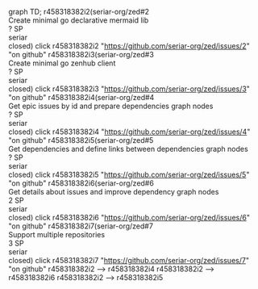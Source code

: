 graph TD;
r458318382i2(seriar-org/zed#2<br/>Create minimal go declarative mermaid lib<br/>? SP<br/>seriar<br/>closed)
click r458318382i2 "https://github.com/seriar-org/zed/issues/2" "on github"
r458318382i3(seriar-org/zed#3<br/>Create minimal go zenhub client<br/>? SP<br/>seriar<br/>closed)
click r458318382i3 "https://github.com/seriar-org/zed/issues/3" "on github"
r458318382i4(seriar-org/zed#4<br/>Get epic issues by id and prepare dependencies graph nodes<br/>? SP<br/>seriar<br/>closed)
click r458318382i4 "https://github.com/seriar-org/zed/issues/4" "on github"
r458318382i5(seriar-org/zed#5<br/>Get dependencies and define links between dependencies graph nodes<br/>? SP<br/>seriar<br/>closed)
click r458318382i5 "https://github.com/seriar-org/zed/issues/5" "on github"
r458318382i6(seriar-org/zed#6<br/>Get details about issues and improve dependency graph nodes<br/>2 SP<br/>seriar<br/>closed)
click r458318382i6 "https://github.com/seriar-org/zed/issues/6" "on github"
r458318382i7(seriar-org/zed#7<br/>Support multiple repositories<br/>3 SP<br/>seriar<br/>closed)
click r458318382i7 "https://github.com/seriar-org/zed/issues/7" "on github"
r458318382i2 --> r458318382i4
r458318382i2 --> r458318382i6
r458318382i2 --> r458318382i5
